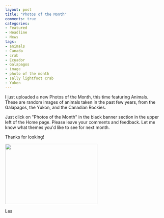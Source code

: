 ```yaml
---
layout: post
title: "Photos of the Month"
comments: true
categories:
- Featured
- Headline
- News
tags:
- animals
- Canada
- crab
- Ecuador
- Galapagos
- image
- photo of the month
- sally lightfoot crab
- Yukon
---
```

I just uploaded a new Photos of the Month, this time featuring Animals. These are random images of animals taken in the past few years, from the Galapagos, the Yukon, and the Canadian Rockies.

Just click on "Photos of the Month" in the black banner section in the upper left of the Home page. Please leave your comments and feedback. Let me know what themes you'd like to see for next month.

Thanks for looking!

<a href="http://blog.lesterpickerphoto.com/wp-content/uploads/2010/10/Galapagos-Sally-Lightfoot-crab_2007-12-14_1689©LesterPicker.jpg"><img class="size-medium wp-image-634" title="Galapagos-Sally Lightfoot crab_2007-12-14_1689©LesterPicker" src="http://blog.lesterpickerphoto.com/wp-content/uploads/2010/10/Galapagos-Sally-Lightfoot-crab_2007-12-14_1689©LesterPicker-300x196.jpg" alt="" width="300" height="196" /></a>

Les